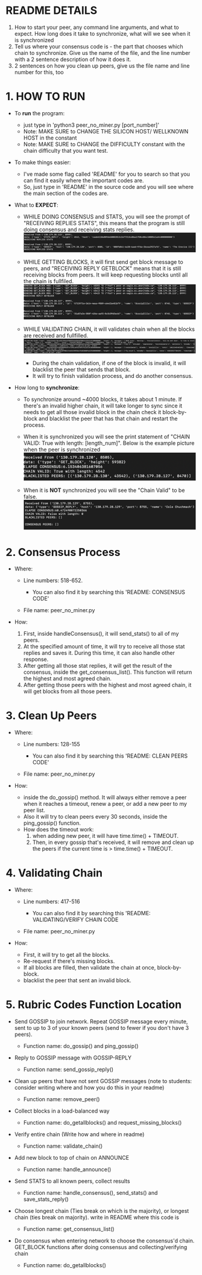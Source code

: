 # README DETAILS

1. How to start your peer, any command line arguments, and what to expect. How long does it take to synchronize, what will we see when it is synchronized
2. Tell us where your consensus code is - the part that chooses which chain to synchronize. Give us the name of the file, and the line number with a 2 sentence description of how it does it.
3. 2 sentences on how you clean up peers, give us the file name and line number for this, too

# 1. HOW TO RUN

- To **run** the program:

  - just type in 'python3 peer_no_miner.py [port_number]'
  - Note: MAKE SURE to CHANGE THE SILICON HOST/ WELLKNOWN HOST in the constant
  - Note: MAKE SURE to CHANGE the DIFFICULTY constant with the chain difficulty that you want test.

- To make things easier:

  - I've made some flag called 'README' for you to search so that you can find it easily where the important codes are.
  - So, just type in 'README' in the source code and you will see where the main section of the codes are.

- What to **EXPECT**:

  - WHILE DOING CONSENSUS and STATS, you will see the prompt of "RECEIVING REPLIES STATS", this means that the program is still doing consensus and receiving stats replies.
    ![Alt text](image-2.png)

  - WHILE GETTING BLOCKS, it will first send get block message to peers, and "RECEIVING REPLY GETBLOCK" means that it is still receiving blocks from peers. It will keep requesting blocks until all the chain is fullfiled.
    ![Alt text](image-3.png)

  - WHILE VALIDATING CHAIN, it will validates chain when all the blocks are received and fullfilled.
    ![Alt text](image-4.png)

    - During the chain validation, if one of the block is invalid, it will blacklist the peer that sends that block.
    - It will try to finish validation process, and do another consensus.

- How long to **synchronize**:

  - To synchronize around ~4000 blocks, it takes about 1 minute. If there's an invalid higher chain, it will take longer to sync since it needs to get all those invalid block in the chain check it block-by-block and blacklist the peer that has that chain and restart the process.

  - When it is synchronized you will see the print statement of "CHAIN VALID: True with length: [length_num]". Below is the example picture when the peer is synchronized ![Alt text](image.png)
  - When it is **NOT** synchronized you will see the "Chain Valid" to be false.
    ![Alt text](image-1.png)

# 2. Consensus Process

- Where:

  - Line numbers: 518-652.

    - You can also find it by searching this 'README: CONSENSUS CODE'

  - File name: peer_no_miner.py

- How:
  1. First, inside handleConsensus(), it will send_stats() to all of my peers.
  2. At the specified amount of time, it will try to receive all those stat replies and saves it. During this time, it can also handle other response.
  3. After getting all those stat replies, it will get the result of the consensus, inside the get_consensus_list(). This function will return the highest and most agreed chain.
  4. After getting those peers with the highest and most agreed chain, it will get blocks from all those peers.

# 3. Clean Up Peers

- Where:

  - Line numbers: 128-155

    - You can also find it by searching this 'README: CLEAN PEERS CODE'

  - File name: peer_no_miner.py

- How:
  - inside the do_gossip() method. It will always either remove a peer when it reaches a timeout, renew a peer, or add a new peer to my peer list.
  - Also it will try to clean peers every 30 seconds, inside the ping_gossip() function.
  - How does the timeout work:
    1. when adding new peer, it will have time.time() + TIMEOUT.
    2. Then, in every gossip that's received, it will remove and clean up the peers if the current time is > time.time() + TIMEOUT.

# 4. Validating Chain
- Where: 
  - Line numbers: 417-516
  
    - You can also find it by searching this 'README: VALIDATING/VERIFY CHAIN CODE

  - File name: peer_no_miner.py

- How:
  - First, it will try to get all the blocks.
  - Re-request if there's missing blocks.
  - If all blocks are filled, then validate the chain at once, block-by-block.
  - blacklist the peer that sent an invalid block.


# 5. Rubric Codes Function Location
- Send GOSSIP to join network. Repeat GOSSIP message every minute, sent to up to 3 of your known peers (send to fewer if you don't have 3 peers).
    - Function name: do_gossip() and ping_gossip()

- Reply to GOSSIP message with GOSSIP-REPLY
    - Function name: send_gossip_reply()

- Clean up peers that have not sent GOSSIP messages (note to students: consider writing where and how you do this in your readme)
    - Function name: remove_peer()

- Collect blocks in a load-balanced way
    - Function name: do_getallblocks() and request_missing_blocks()
  
- Verify entire chain (Write how and where in readme)
    - Function name: validate_chain()

- Add new block to top of chain on ANNOUNCE
    - Function name: handle_announce()

- Send STATS to all known peers, collect results
    - Function name: handle_consensus(), send_stats() and save_stats_reply()
  
- Choose longest chain (Ties break on which is the majority), or longest chain (ties break on majority). write in README where this code is
    - Function name: get_consensus_list()

- Do consensus when entering network to choose the consensus'd chain. GET_BLOCK functions after doing consensus and collecting/verifying chain
    - Function name: do_getallblocks()


